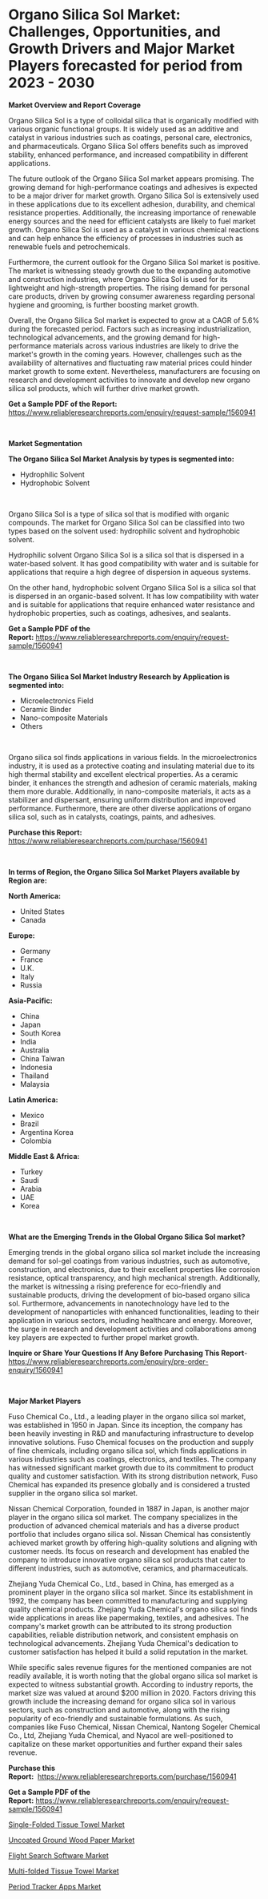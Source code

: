 <p><h1>Organo Silica Sol Market: Challenges, Opportunities, and Growth Drivers and Major Market Players forecasted for period from 2023 - 2030</h1></p><p><strong>Market Overview and Report Coverage</strong></p>
<p><p>Organo Silica Sol is a type of colloidal silica that is organically modified with various organic functional groups. It is widely used as an additive and catalyst in various industries such as coatings, personal care, electronics, and pharmaceuticals. Organo Silica Sol offers benefits such as improved stability, enhanced performance, and increased compatibility in different applications.</p><p>The future outlook of the Organo Silica Sol market appears promising. The growing demand for high-performance coatings and adhesives is expected to be a major driver for market growth. Organo Silica Sol is extensively used in these applications due to its excellent adhesion, durability, and chemical resistance properties. Additionally, the increasing importance of renewable energy sources and the need for efficient catalysts are likely to fuel market growth. Organo Silica Sol is used as a catalyst in various chemical reactions and can help enhance the efficiency of processes in industries such as renewable fuels and petrochemicals.</p><p>Furthermore, the current outlook for the Organo Silica Sol market is positive. The market is witnessing steady growth due to the expanding automotive and construction industries, where Organo Silica Sol is used for its lightweight and high-strength properties. The rising demand for personal care products, driven by growing consumer awareness regarding personal hygiene and grooming, is further boosting market growth.</p><p>Overall, the Organo Silica Sol market is expected to grow at a CAGR of 5.6% during the forecasted period. Factors such as increasing industrialization, technological advancements, and the growing demand for high-performance materials across various industries are likely to drive the market's growth in the coming years. However, challenges such as the availability of alternatives and fluctuating raw material prices could hinder market growth to some extent. Nevertheless, manufacturers are focusing on research and development activities to innovate and develop new organo silica sol products, which will further drive market growth.</p></p>
<p><strong>Get a Sample PDF of the Report:</strong> <a href="https://www.reliableresearchreports.com/enquiry/request-sample/1560941">https://www.reliableresearchreports.com/enquiry/request-sample/1560941</a></p>
<p>&nbsp;</p>
<p><strong>Market Segmentation</strong></p>
<p><strong>The Organo Silica Sol Market Analysis by types is segmented into:</strong></p>
<p><ul><li>Hydrophilic Solvent</li><li>Hydrophobic Solvent</li></ul></p>
<p>&nbsp;</p>
<p><p>Organo Silica Sol is a type of silica sol that is modified with organic compounds. The market for Organo Silica Sol can be classified into two types based on the solvent used: hydrophilic solvent and hydrophobic solvent. </p><p>Hydrophilic solvent Organo Silica Sol is a silica sol that is dispersed in a water-based solvent. It has good compatibility with water and is suitable for applications that require a high degree of dispersion in aqueous systems.</p><p>On the other hand, hydrophobic solvent Organo Silica Sol is a silica sol that is dispersed in an organic-based solvent. It has low compatibility with water and is suitable for applications that require enhanced water resistance and hydrophobic properties, such as coatings, adhesives, and sealants.</p></p>
<p><strong>Get a Sample PDF of the Report:</strong>&nbsp;<a href="https://www.reliableresearchreports.com/enquiry/request-sample/1560941">https://www.reliableresearchreports.com/enquiry/request-sample/1560941</a></p>
<p>&nbsp;</p>
<p><strong>The Organo Silica Sol Market Industry Research by Application is segmented into:</strong></p>
<p><ul><li>Microelectronics Field</li><li>Ceramic Binder</li><li>Nano-composite Materials</li><li>Others</li></ul></p>
<p>&nbsp;</p>
<p><p>Organo silica sol finds applications in various fields. In the microelectronics industry, it is used as a protective coating and insulating material due to its high thermal stability and excellent electrical properties. As a ceramic binder, it enhances the strength and adhesion of ceramic materials, making them more durable. Additionally, in nano-composite materials, it acts as a stabilizer and dispersant, ensuring uniform distribution and improved performance. Furthermore, there are other diverse applications of organo silica sol, such as in catalysts, coatings, paints, and adhesives.</p></p>
<p><strong>Purchase this Report:</strong>&nbsp; <a href="https://www.reliableresearchreports.com/purchase/1560941">https://www.reliableresearchreports.com/purchase/1560941</a></p>
<p>&nbsp;</p>
<p><strong>In terms of Region, the Organo Silica Sol Market Players available by Region are:</strong></p>
<p>
    <p> <strong> North America: </strong>
        <ul>
            <li>United States</li>
            <li>Canada</li>
        </ul>
        </p> 
    <p> <strong> Europe: </strong>
        <ul>
            <li>Germany</li>
            <li>France</li>
            <li>U.K.</li>
            <li>Italy</li>
            <li>Russia</li>
        </ul>
        </p> 
    <p> <strong> Asia-Pacific: </strong>
        <ul>
            <li>China</li>
            <li>Japan</li>
            <li>South Korea</li>
            <li>India</li>
            <li>Australia</li>
            <li>China Taiwan</li>
            <li>Indonesia</li>
            <li>Thailand</li>
            <li>Malaysia</li>
        </ul>
        </p> 
    <p> <strong> Latin America: </strong>
        <ul>
            <li>Mexico</li>
            <li>Brazil</li>
            <li>Argentina Korea</li>
            <li>Colombia</li>
        </ul>
        </p> 
    <p> <strong> Middle East & Africa: </strong>
        <ul>
            <li>Turkey</li>
            <li>Saudi</li>
            <li>Arabia</li>
            <li>UAE</li>
            <li>Korea</li>
        </ul>
    </p>
    </p>
<p>&nbsp;</p>
<p><strong>What are the Emerging Trends in the Global Organo Silica Sol market?</strong></p>
<p><p>Emerging trends in the global organo silica sol market include the increasing demand for sol-gel coatings from various industries, such as automotive, construction, and electronics, due to their excellent properties like corrosion resistance, optical transparency, and high mechanical strength. Additionally, the market is witnessing a rising preference for eco-friendly and sustainable products, driving the development of bio-based organo silica sol. Furthermore, advancements in nanotechnology have led to the development of nanoparticles with enhanced functionalities, leading to their application in various sectors, including healthcare and energy. Moreover, the surge in research and development activities and collaborations among key players are expected to further propel market growth.</p></p>
<p><strong>Inquire or Share Your Questions If Any Before Purchasing This Report</strong>- <a href="https://www.reliableresearchreports.com/enquiry/pre-order-enquiry/1560941">https://www.reliableresearchreports.com/enquiry/pre-order-enquiry/1560941</a></p>
<p>&nbsp;</p>
<p><strong>Major Market Players</strong></p>
<p><p>Fuso Chemical Co., Ltd., a leading player in the organo silica sol market, was established in 1950 in Japan. Since its inception, the company has been heavily investing in R&D and manufacturing infrastructure to develop innovative solutions. Fuso Chemical focuses on the production and supply of fine chemicals, including organo silica sol, which finds applications in various industries such as coatings, electronics, and textiles. The company has witnessed significant market growth due to its commitment to product quality and customer satisfaction. With its strong distribution network, Fuso Chemical has expanded its presence globally and is considered a trusted supplier in the organo silica sol market.</p><p>Nissan Chemical Corporation, founded in 1887 in Japan, is another major player in the organo silica sol market. The company specializes in the production of advanced chemical materials and has a diverse product portfolio that includes organo silica sol. Nissan Chemical has consistently achieved market growth by offering high-quality solutions and aligning with customer needs. Its focus on research and development has enabled the company to introduce innovative organo silica sol products that cater to different industries, such as automotive, ceramics, and pharmaceuticals.</p><p>Zhejiang Yuda Chemical Co., Ltd., based in China, has emerged as a prominent player in the organo silica sol market. Since its establishment in 1992, the company has been committed to manufacturing and supplying quality chemical products. Zhejiang Yuda Chemical's organo silica sol finds wide applications in areas like papermaking, textiles, and adhesives. The company's market growth can be attributed to its strong production capabilities, reliable distribution network, and consistent emphasis on technological advancements. Zhejiang Yuda Chemical's dedication to customer satisfaction has helped it build a solid reputation in the market.</p><p>While specific sales revenue figures for the mentioned companies are not readily available, it is worth noting that the global organo silica sol market is expected to witness substantial growth. According to industry reports, the market size was valued at around $200 million in 2020. Factors driving this growth include the increasing demand for organo silica sol in various sectors, such as construction and automotive, along with the rising popularity of eco-friendly and sustainable formulations. As such, companies like Fuso Chemical, Nissan Chemical, Nantong Sogeler Chemical Co., Ltd, Zhejiang Yuda Chemical, and Nyacol are well-positioned to capitalize on these market opportunities and further expand their sales revenue.</p></p>
<p><strong>Purchase this Report:</strong>&nbsp;&nbsp;<a href="https://www.reliableresearchreports.com/purchase/1560941">https://www.reliableresearchreports.com/purchase/1560941</a></p>
<p></p>
<p><strong>Get a Sample PDF of the Report:</strong>&nbsp;<a href="https://www.reliableresearchreports.com/enquiry/request-sample/1560941">https://www.reliableresearchreports.com/enquiry/request-sample/1560941</a></p>
<p><p><a href="https://www.linkedin.com/pulse/decoding-single-folded-tissue-towel-market-deep-dive-latest-aidse/">Single-Folded Tissue Towel Market</a></p><p><a href="https://www.linkedin.com/pulse/uncoated-ground-wood-paper-market-insights-players-forecast-gxpde/">Uncoated Ground Wood Paper Market</a></p><p><a href="https://medium.com/@jettiejohns/flight-search-software-market-insight-market-trends-growth-forecasted-from-2023-to-2030-9f2cf2334939">Flight Search Software Market</a></p><p><a href="https://www.linkedin.com/pulse/decoding-multi-folded-tissue-towel-market-deep-dive-latest-pfv7e/">Multi-folded Tissue Towel Market</a></p><p><a href="https://medium.com/@danesanford_55006/period-tracker-apps-market-the-key-to-successful-business-strategy-forecast-till-2030-b7aaa1ae30ee">Period Tracker Apps Market</a></p></p>